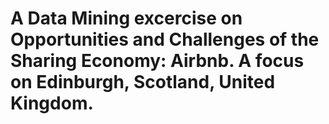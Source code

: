 # A Data Mining excercise on Opportunities and Challenges of the Sharing Economy: Airbnb. A focus on Edinburgh, Scotland, United Kingdom.
